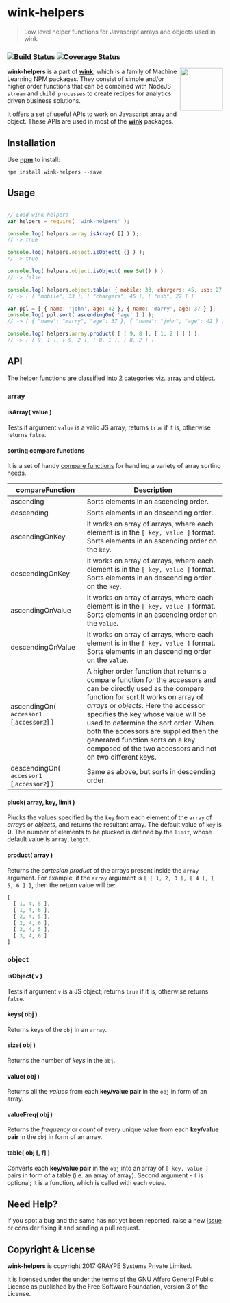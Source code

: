 
# wink-helpers

> Low level helper functions for Javascript arrays and objects used in wink

### [![Build Status](https://api.travis-ci.org/decisively/wink-helpers.svg?branch=master)](https://travis-ci.org/decisively/wink-helpers) [![Coverage Status](https://coveralls.io/repos/github/decisively/wink-helpers/badge.svg?branch=master)](https://coveralls.io/github/decisively/wink-helpers?branch=master)

<img align="right" src="https://decisively.github.io/wink-logos/logo-title.png" width="100px" >

**wink-helpers** is a part of **[wink](https://www.npmjs.com/~sanjaya)**, which is a family of Machine Learning NPM packages. They consist of simple and/or higher order functions that can be combined with NodeJS `stream` and `child processes` to create recipes for analytics driven business solutions.

It offers a set of useful APIs to work on Javascript array and object. These APIs are used in most of the **[wink](https://www.npmjs.com/~sanjaya)** packages.

## Installation
Use **[npm](https://www.npmjs.com/package/wink-helpers)** to install:
```
npm install wink-helpers --save
```


## Usage
```javascript

// Load wink helpers
var helpers = require( 'wink-helpers' );

console.log( helpers.array.isArray( [] ) );
// -> true

console.log( helpers.object.isObject( {} ) );
// -> true

console.log( helpers.object.isObject( new Set() ) )
// -> false

console.log( helpers.object.table( { mobile: 33, chargers: 45, usb: 27 } ) );
// -> [ [ "mobile", 33 ], [ "chargers", 45 ], [ "usb", 27 ] ]

var ppl = [ { name: 'john', age: 42 }, { name: 'marry', age: 37 } ];
console.log( ppl.sort( ascendingOn( 'age' ) ) );
// -> [ { "name": "marry", "age": 37 }, { "name": "john", "age": 42 } ]

console.log( helpers.array.product( [ [ 9, 8 ], [ 1, 2 ] ] ) );
// -> [ [ 9, 1 ], [ 9, 2 ], [ 8, 1 ], [ 8, 2 ] ]
```

## API
The helper functions are classified into 2 categories viz. [array](#array) and [object](#object).

### array

#### isArray( value )
Tests if argument `value` is a valid JS array; returns `true` if it is, otherwise returns `false`.

#### sorting compare functions
It is a set of handy [compare functions](https://developer.mozilla.org/en-US/docs/Web/JavaScript/Reference/Global_Objects/Array/sort) for handling a variety of array sorting needs.

| compareFunction | Description |
| --- | --- |
| ascending | Sorts elements in an ascending order. |
| descending | Sorts elements in an descending order. |
| ascendingOnKey | It works on array of arrays, where each element is in the `[ key, value ]` format. Sorts elements in an ascending order on the `key`.  |
| descendingOnKey | It works on array of arrays, where each element is in the `[ key, value ]` format. Sorts elements in an descending order on the `key`.  |
| ascendingOnValue | It works on array of arrays, where each element is in the `[ key, value ]` format. Sorts elements in an ascending order on the `value`.  |
| descendingOnValue | It works on array of arrays, where each element is in the `[ key, value ]` format. Sorts elements in an descending order on the `value`.  |
| ascendingOn( `accessor1` [,`accessor2`] ) | A higher order function that returns a compare function for the accessors and can be directly used as the compare function for sort.It works on array of *arrays* or *objects*. Here the accessor specifies the key whose value will be used to determine the sort order. When both the accessors are supplied then the generated function sorts on a key composed of the two accessors and not on two different keys. |
| descendingOn( `accessor1` [,`accessor2`] ) | Same as above, but sorts in descending order. |



#### pluck( array, key, limit )
Plucks the values specified by the `key` from each element of the `array` of *arrays* or *objects*, and returns the resultant array. The default value of `key` is **0**. The number of elements to be plucked is defined by the `limit`, whose default value is `array.length`.

#### product( array )
Returns the *cartesian product* of the arrays present inside the `array` argument. For example, if the `array` argument is `[ [ 1, 2, 3 ], [ 4 ], [ 5, 6 ] ]`, then the return value will be:
```javascript
[
  [ 1, 4, 5 ],
  [ 1, 4, 6 ],
  [ 2, 4, 5 ],
  [ 2, 4, 6 ],
  [ 3, 4, 5 ],
  [ 3, 4, 6 ]
]
```

### object

#### isObject( v )
Tests if argument `v` is a JS object; returns `true` if it is, otherwise returns `false`.

#### keys( obj )
Returns keys of the `obj` in an `array`.

#### size( obj )
Returns the number of *keys* in the `obj`.

#### value( obj )
Returns all the *values* from each **key/value pair** in the `obj` in form of an array.

#### valueFreq( obj )
Returns the *frequency* or *count* of every unique value from each **key/value pair** in the `obj` in form of an array.

#### table( obj [, f] )
Converts each **key/value pair** in the `obj` into an array of `[ key, value ]` pairs in form of a table (i.e. an array of array). Second argument - `f` is optional; it is a function, which is called with each *value*.


## Need Help?
If you spot a bug and the same has not yet been reported, raise a new [issue](https://github.com/decisively/wink-porter2-stemmer/issues) or consider fixing it and sending a pull request.


## Copyright & License
**wink-helpers** is copyright 2017 GRAYPE Systems Private Limited.

It is licensed under the under the terms of the GNU Affero General Public License as published by the Free
Software Foundation, version 3 of the License.
